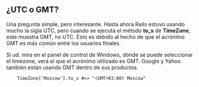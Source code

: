 <!-- -*- mode: markdown; coding: utf-8; -*- -->

## ¿UTC o GMT?

Una pregunta simple, pero interesante. Hasta ahora Rails estuvo usando mucho la sigla UTC, pero cuando se ejecuta el método **to\_s** de **TimeZone**, este muestra GMT, no UTC. Esto es debido al hecho de que el acrónimo GMT es más común entre los usuarios finales.

Si ud. mira en el panel de control de Windows, dónde se puede seleccionar el timezone, verá el que el acrónimo utilizado es GMT. Google y Yahoo también están usando GMT dentro de sus productos.

        TimeZone['Moscow'].to_s #=> "(GMT+03:00) Moscow"
